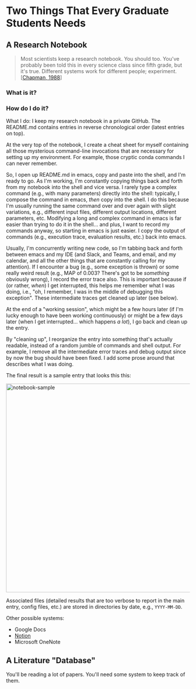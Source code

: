 # Two Things That Every Graduate Students Needs

## A Research Notebook

> Most scientists keep a research notebook. You should too. You've probably been told this in every science class since fifth grade, but it's true. Different systems work for different people; experiment.
> [[Chapman, 1988](https://dspace.mit.edu/bitstream/handle/1721.1/41487/AI_WP_316.pdf#page=13)]

### What is it?

### How do I do it?

What I do:
I keep my research notebook in a private GitHub.
The README.md contains entries in reverse chronological order (latest entries on top).

At the very top of the notebook, I create a cheat sheet for myself containing all those mysterious command-line invocations that are necessary for setting up my environment.
For example, those cryptic conda commands I can never remember.

So, I open up README.md in emacs, copy and paste into the shell, and I'm ready to go.
As I'm working, I'm constantly copying things back and forth from my notebook into the shell and vice versa.
I rarely type a complex command (e.g., with many parameters) directly into the shell: typically, I compose the command in emacs, _then_ copy into the shell.
I do this because I'm usually running the same command over and over again with slight variations, e.g., different input files, different output locations, different parameters, etc.
Modifying a long and complex command in emacs is far easier than trying to do it in the shell... and plus, I want to record my commands anyway, so starting in emacs is just easier.
I copy the output of commands (e.g., execution trace, evaluation results, etc.) back into emacs.

Usually, I'm concurrently writing new code, so I'm tabbing back and forth between emacs and my IDE (and Slack, and Teams, and email, and my calendar, and all the other things that are constantly calling for my attention).
If I encounter a bug (e.g., some exception is thrown) or some really weird result (e.g., MAP of 0.003? There's got to be _something_ obviously wrong), I record the error trace also.
This is important because if (or rather, _when_) I get interrupted, this helps me remember what I was doing, i.e., "oh, I remember, I was in the middle of debugging this exception".
These intermediate traces get cleaned up later (see below).

At the end of a "working session", which might be a few hours later (if I'm lucky enough to have been working continuously) or might be a few days later (when I get interrupted... which happens _a lot_), I go back and clean up the entry.

By "cleaning up", I reorganize the entry into something that's actually readable, instead of a random jumble of commands and shell output.
For example, I remove all the intermediate error traces and debug output since by now the bug should have been fixed.
I add some prose around that describes what I was doing.

The final result is a sample entry that looks this this:

<img width="571" alt="notebook-sample" src="https://user-images.githubusercontent.com/313837/139533737-fe32a3ac-e642-4135-9208-e84809035b5b.png">

Associated files (detailed results that are too verbose to report in the main entry, config files, etc.) are stored in directories by date, e.g., `YYYY-MM-DD`.

Other possible systems:

+ Google Docs
+ [Notion](https://notion.so/)
+ Microsoft OneNote

## A Literature "Database"

You'll be reading a lot of papers.
You'll need some system to keep track of them.
